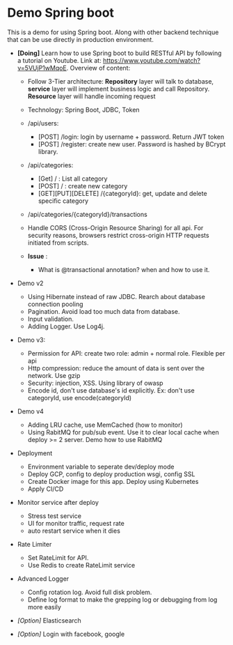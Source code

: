 # Demo Spring boot
This is a demo for using Spring boot. Along with other backend technique that can be use directly in production environment. 

- **[Doing]** Learn how to use Spring boot to build RESTful API by following a tutorial on Youtube. Link at: https://www.youtube.com/watch?v=5VUjP1wMqoE. Overview of content:
    - Follow 3-Tier architecture: **Repository** layer will talk to database, **service** layer will implement business logic and call Repository. **Resource** layer will handle incoming request 
    - Technology: Spring Boot, JDBC, Token
    - /api/users:
      - [POST] /login: login by username + password. Return JWT token
      - [POST] /register: create new user. Password is hashed by BCrypt library. 
    - /api/categories:
      - [Get] / : List all category 
      - [POST] / : create new category 
      - [GET][PUT][DELETE] /{categoryId}: get, update and delete specific category 
    - /api/categories/{categoryId}/transactions
    - Handle CORS (Cross-Origin Resource Sharing) for all api. For security reasons, browsers restrict cross-origin HTTP requests initiated from scripts. 

  - **Issue** :
      - What is @transactional annotation? when and how to use it.
  
- Demo v2
    - Using Hibernate instead of raw JDBC. Rearch about database connection pooling
    - Pagination. Avoid load too much data from database. 
    - Input validation.
    - Adding Logger. Use Log4j.

- Demo v3: 
    - Permission for API: create two role: admin + normal role. Flexible per api  
    - Http compression: reduce the amount of data is sent over the network. Use gzip
    - Security: injection, XSS. Using library of owasp
    - Encode id, don't use database's id explicitly. Ex: don't use categoryId, use encode(categoryId)
  
- Demo v4
  - Adding LRU cache, use MemCached (how to monitor)
  - Using RabitMQ for pub/sub event. Use it to clear local cache when deploy >= 2 server. Demo how to use RabitMQ


- Deployment
    - Environment variable to seperate dev/deploy mode
    - Deploy GCP, config to deploy production wsgi, config SSL
    - Create Docker image for this app. Deploy using Kubernetes
    - Apply CI/CD

- Monitor service after deploy
    - Stress test service
    - UI for monitor traffic, request rate
    - auto restart service when it dies

- Rate Limiter
    - Set RateLimit for API.
    - Use Redis to create RateLimit service

- Advanced Logger
    - Config rotation log. Avoid full disk problem.
    - Define log format to make the grepping log or debugging from log more easily

- *[Option]* Elasticsearch
- *[Option]* Login with facebook, google
